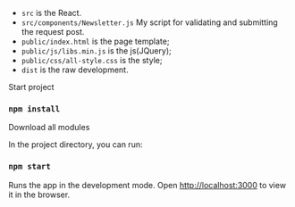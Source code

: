 * `src` is the React.
* `src/components/Newsletter.js` My script for validating and submitting the request post.
* `public/index.html` is the page template;
* `public/js/libs.min.js` is the js(JQuery);
* `public/css/all-style.css` is the style;
* `dist` is the raw development.

Start project

### `npm install`
Download all modules

In the project directory, you can run:

### `npm start`

Runs the app in the development mode.
Open [http://localhost:3000](http://localhost:3000) to view it in the browser.


